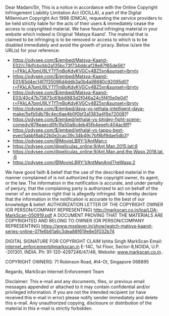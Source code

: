 Dear Madam/Sir,
This is a notice in accordance with the Online Copyright Infringement Liability Limitation Act (OCILLA), a part of the Digital Millennium Copyright Act 1998 (DMCA), requesting the service providers to be held strictly liable for the acts of their users & immediately cease the access to copyrighted material. We have found infringing material in your website which indeed is Original 'Matsya Kaand'. The material that is claimed to be infringing is to be removed or access to which is to be disabled immediately and avoid the growth of piracy. Below is/are the URL(s) for your reference:

- https://odysee.com/$/embed/Matsya-Kaand-E02/c74d1cbcbb2a135bc73f734ddcaf28e87f65de56?r=FKkLA7pmU9LYTfTmBoKdvKVGCy4BZ5xn&sunset=lbrytv
- https://odysee.com/$/embed/Matsya-Kaand-E01/65d4ec14f7f35096d4ddb3a0b4a98680c92095d0?r=FKkLA7pmU9LYTfTmBoKdvKVGCy4BZ5xn&sunset=lbrytv
- https://odysee.com/$/embed/Matsya-Kaand-E03/40c47b73873c61bb6883d2f046a24c5f415e0e0d?r=FKkLA7pmU9LYTfTmBoKdvKVGCy4BZ5xn&sunset=lbrytv
- https://odysee.com/$/embed/daya-vs-jethala-intelligent-daya-make/5efb5db78c4ec6ae4b0f0bf2a1383a4f6e720081?
- https://odysee.com/$/embed/jethalal-vs-bhidey-fight-scene-comedy/878eaecd0fc1fa50a8cdeb45fb4eeefc404ac8ff?
- https://odysee.com/$/embed/jethalal-vs-tappu-best-ever/5abbf8ab22b0e2cac39c34b49c7bf8bf9dae5db3?
- https://odysee.com/@MovieLBRY:1/AntMan:c
- https://odysee.com/@peliculas_online:9/Ant.Man.2015.lati:8
- https://odysee.com/@peliculas_online:9/Ant.Man.and.the.Wasp.2018.lat.:6
- https://odysee.com/@MovieLBRY:1/AntManAndTheWasp:2

We have good faith & belief that the use of the described material in the manner complained of is not authorized by the copyright owner, its agent, or the law. The information in the notification is accurate, and under penalty of perjury, that the complaining party is authorized to act on behalf of the owner of an exclusive right that is allegedly infringed. We hereby declare that the information in the notification is accurate to the best of our knowledge & belief.
AUTHORIZATION LETTER OF THE COPYRIGHT OWNER (OR PERSON/COMPANY REPRESENTING)
http://markscan.co.in/loa/LOA-MarkScan-050919.pdf
A DOCUMENT PROVING THAT THE MATERIALS ARE COPYRIGHTED AND BELONG TO OWNER (OR PERSON/COMPANY REPRESENTING)
https://www.mxplayer.in/show/watch-matsya-kaand-series-online-07fe6b61a6c3dea88f619e8e5f032b74

DIGITAL SIGNATURE FOR COPYRIGHT CLAIM
Ishita Singh
MarkScan
Email: internet_enforcement@markscan.in
E-14C, 1st Floor, Sector-8,NOIDA, U.P. -201301, INDIA.
Ph: 91-120-4297246/47/48, Website: www.markscan.co.in..

COPYRIGHT OWNERS:
71 Robinson Road, #t4-Ot, Singapore 068895

Regards,
MarkScan Internet Enforcement Team

Disclaimer: This e-mail and any documents, files, or previous email messages appended or attached to it may contain confidential and/or privileged information. If you are not the intended recipient (or have received this e-mail in error) please notify sender immediately and delete this e-mail. Any unauthorized copying, disclosure or distribution of the material in this e-mail is strictly forbidden.
